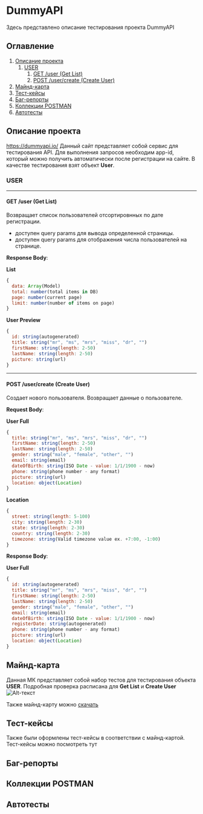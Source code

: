 # DummyAPI

Здесь представлено описание тестирования проекта DummyAPI

## Оглавление
1. [Описание проекта](#Описание-проекта)
    1. [USER](#USER)
        1. [GET /user (Get List)](#GET-user-Get-List)
        2. [POST /user/create (Create User)](#GET-user-Get-List)
2. [Майнд-карта](#Майнд-карта)
3. [Тест-кейсы](#Тест-кейсы)
4. [Баг-репорты](#Баг-репорты)
5. [Коллекции POSTMAN](#Коллекции-POSTMAN)
6. [Автотесты](#Автотесты)

## Описание проекта

https://dummyapi.io/ Данный сайт представляет собой сервис для тестирования API. Для выполнения запросов необходим app-id, который можно получить автоматически после регистрации на сайте. В качестве тестирования взят объект **User**.

### USER
____
#### GET /user (Get List)
Возвращает список пользователей отсортировнных по дате регистрации. 
- доступен query params для вывода определенной страницы.
- доступен query params для отображения числа пользователей на странице.

**Response Body**:

**List**
```javascript
{
  data: Array(Model)
  total: number(total items in DB)
  page: number(current page)
  limit: number(number of items on page)
}
```
**User Preview**
```javascript
{
  id: string(autogenerated)
  title: string("mr", "ms", "mrs", "miss", "dr", "")
  firstName: string(length: 2-50)
  lastName: string(length: 2-50)
  picture: string(url)
}
```
____
#### POST /user/create (Create User)
Создает нового пользователя. Возвращает данные о пользователе.

**Request Body**:

**User Full**
```javascript
{
  title: string("mr", "ms", "mrs", "miss", "dr", "")
  firstName: string(length: 2-50)
  lastName: string(length: 2-50)
  gender: string("male", "female", "other", "")
  email: string(email)
  dateOfBirth: string(ISO Date - value: 1/1/1900 - now)
  phone: string(phone number - any format)
  picture: string(url)
  location: object(Location)
}
```
**Location**
```javascript
{
  street: string(length: 5-100)
  city: string(length: 2-30)
  state: string(length: 2-30)
  country: string(length: 2-30)
  timezone: string(Valid timezone value ex. +7:00, -1:00)
}
```
**Response Body**:

**User Full**
```javascript
{
  id: string(autogenerated)
  title: string("mr", "ms", "mrs", "miss", "dr", "")
  firstName: string(length: 2-50)
  lastName: string(length: 2-50)
  gender: string("male", "female", "other", "")
  email: string(email)
  dateOfBirth: string(ISO Date - value: 1/1/1900 - now)
  registerDate: string(autogenerated)
  phone: string(phone number - any format)
  picture: string(url)
  location: object(Location)
}
```



## Майнд-карта
Данная МК представляет собой набор тестов для тестирования объекта **USER**. Подробная проверка расписана для **Get List** и **Create User**
![Alt-текст](https://i.imgur.com/y3HDpyc.png "МК")

Также майнд-карту можно [скачать](https://github.com/RetMiC/DummyAPI/blob/main/POST%20(2).xmind)

## Тест-кейсы
Также были оформлены тест-кейсы в соответствии с майнд-картой.
Тест-кейсы можно посмотреть тут

## Баг-репорты

## Коллекции POSTMAN

## Автотесты

